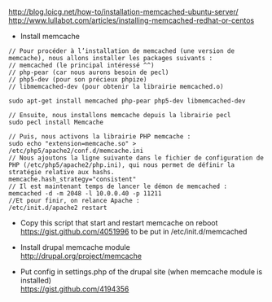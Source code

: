 http://blog.loicg.net/how-to/installation-memcached-ubuntu-server/   
http://www.lullabot.com/articles/installing-memcached-redhat-or-centos

* Install memcache

```
// Pour procéder à l’installation de memcached (une version de memcache), nous allons installer les packages suivants :
// memcached (le principal intéressé ^^)
// php-pear (car nous aurons besoin de pecl)
// php5-dev (pour son précieux phpize)
// libmemcached-dev (pour obtenir la librairie memcached.o)

sudo apt-get install memcached php-pear php5-dev libmemcached-dev

// Ensuite, nous installons memcache depuis la librairie pecl
sudo pecl install Memcache

// Puis, nous activons la librairie PHP memcache :
sudo echo "extension=memcache.so" > /etc/php5/apache2/conf.d/memcache.ini
// Nous ajoutons la ligne suivante dans le fichier de configuration de PHP (/etc/php5/apache2/php.ini), qui nous permet de définir la stratégie relative aux hashs.
memcache.hash_strategy="consistent"
// Il est maintenant temps de lancer le démon de memcached :
memcached -d -m 2048 -l 10.0.0.40 -p 11211
//Et pour finir, on relance Apache :
/etc/init.d/apache2 restart

```

* Copy this script that start and restart memcache on reboot   
https://gist.github.com/4051996 to be put in /etc/init.d/memcached     

* Install drupal memcache module    
http://drupal.org/project/memcache

* Put config in settings.php of the drupal site 
(when memcache module is installed)   
https://gist.github.com/4194356